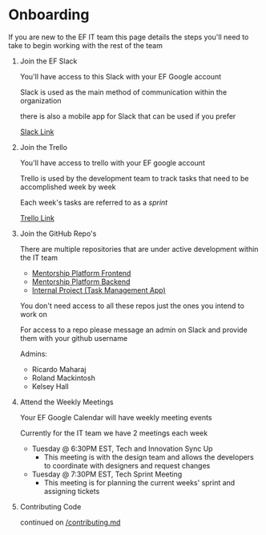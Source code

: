 # Onboarding

If you are new to the EF IT team this page details the steps you'll
need to take to begin working with the rest of the team

1. Join the EF Slack

   You'll have access to this Slack with your EF Google account

   Slack is used as the main method of communication within the
   organization

   there is also a mobile app for Slack that can be used if you
   prefer

   [Slack Link](https://join.slack.com/t/empowered-futures/shared_invite/zt-1hxgpij6a-J93vroAa9AfuHZhc4UZGog)

2. Join the Trello

   You'll have access to trello with your EF google account

   Trello is used by the development team to track tasks that need to
   be accomplished week by week

   Each week's tasks are referred to as a _sprint_

   [Trello Link](https://trello.com/invite/b/YYDqebhj/ATTI255eb7190978b439f0f2b7274ba2e46a16D7028D/mentorship-platform)

3. Join the GitHub Repo's

   There are multiple repositories that are under active development
   within the IT team

   - [Mentorship Platform Frontend](https://github.com/empoweredfutures/EF_Frontend)
   - [Mentorship Platform Backend](https://github.com/empoweredfutures/EF_Back)
   - [Internal Project (Task Management App)](https://github.com/empoweredfutures/internalFE)

   You don't need access to all these repos just the ones you intend
   to work on

   For access to a repo please message an admin on Slack and provide them with your github username

   Admins:

   - Ricardo Maharaj
   - Roland Mackintosh
   - Kelsey Hall

4. Attend the Weekly Meetings

   Your EF Google Calendar will have weekly meeting events

   Currently for the IT team we have 2 meetings each week

   - Tuesday @ 6:30PM EST, Tech and Innovation Sync Up
     - This meeting is with the design team and allows the developers to coordinate with designers and request changes
   - Tuesday @ 7:30PM EST, Tech Sprint Meeting
     - This meeting is for planning the current weeks' sprint and assigning tickets

5. Contributing Code

   continued on [/contributing.md](/contributing.md)
